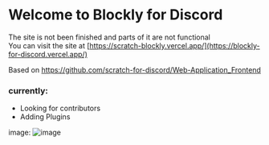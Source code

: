 # Welcome to Blockly for Discord
The site is not been finished and parts of it are not functional\
You can visit the site at [https://scratch-blockly.vercel.app/](https://blockly-for-discord.vercel.app/)

Based on https://github.com/scratch-for-discord/Web-Application_Frontend

### currently:
- Looking for contributors
- Adding Plugins

image:
![image](https://github.com/LarsIsHere/scratch-blockly/assets/118752107/ca64898e-81df-4df2-af2b-f53275f2c798)

